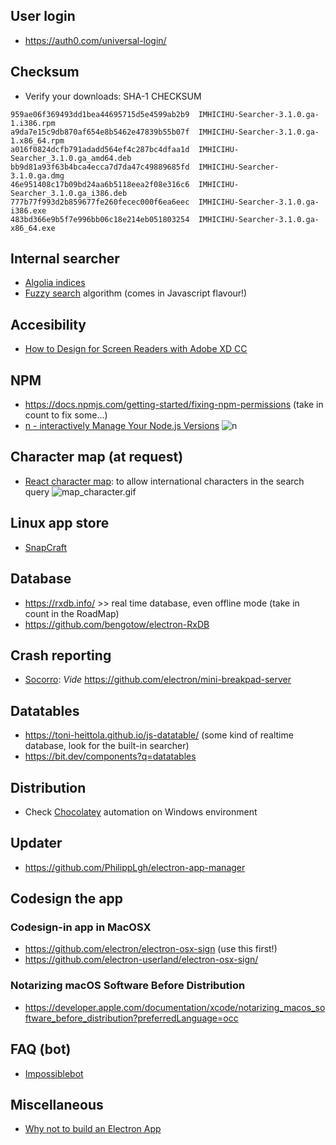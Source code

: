## User login ##
* https://auth0.com/universal-login/
## Checksum
* Verify your downloads: SHA-1 CHECKSUM


```
959ae06f369493dd1bea44695715d5e4599ab2b9  IMHICIHU-Searcher-3.1.0.ga-1.i386.rpm
a9da7e15c9db870af654e8b5462e47839b55b07f  IMHICIHU-Searcher-3.1.0.ga-1.x86_64.rpm
a016f0824dcfb791adadd564ef4c287bc4dfaa1d  IMHICIHU-Searcher_3.1.0.ga_amd64.deb
bb9d81a93f63b4bca4ecca7d7da47c49889685fd  IMHICIHU-Searcher-3.1.0.ga.dmg
46e951408c17b09bd24aa6b5118eea2f08e316c6  IMHICIHU-Searcher_3.1.0.ga_i386.deb
777b77f993d2b859677fe260fecec000f6ea6eec  IMHICIHU-Searcher-3.1.0.ga-i386.exe
483bd366e9b5f7e996bb06c18e214eb051803254  IMHICIHU-Searcher-3.1.0.ga-x86_64.exe
```

## Internal searcher ##
* [Algolia indices](https://github.com/electron/algolia-indices/)
* [Fuzzy search](https://fusejs.io/) algorithm (comes in Javascript flavour!)
## Accesibility
* [How to Design for Screen Readers with Adobe XD CC](https://www.sitepoint.com/how-to-design-for-screen-readers-with-adobe-xd-cc/?utm_source=feedly)
## NPM ##
* https://docs.npmjs.com/getting-started/fixing-npm-permissions   (take in count to fix some...)
* [n - interactively Manage Your Node.js Versions](https://github.com/tj/n)
	![n](https://i.ibb.co/178p1SS/687474703a2f2f6e696d69742e696f2f696d616765732f6e2f6e2e676966.gif)
## Character map (at request)
* [React character map](https://github.com/Dayjo/react-character-map): to allow international characters in the search query
	![map_character.gif](https://i.ibb.co/C0DWtxs/687474703a2f2f632e6461796a6f2e6d652f304932483073304d3073324f2f53637265656e2532305265636f7264696e67253230323031382d30312d3236253230617425323030322e3531253230706d2e676966.gif)
## Linux app store
* [SnapCraft](https://snapcraft.io/)
## Database ##
* https://rxdb.info/ >> real time database, even offline mode (take in count in the RoadMap)
* https://github.com/bengotow/electron-RxDB
## Crash reporting ##
* [Socorro](https://github.com/mozilla/socorro): _Vide_ https://github.com/electron/mini-breakpad-server
## Datatables ##
* https://toni-heittola.github.io/js-datatable/   (some kind of realtime database, look for the built-in searcher)
* https://bit.dev/components?q=datatables
## Distribution ##
* Check [Chocolatey](https://chocolatey.org/docs/create-packages) automation on Windows environment
## Updater ##
* https://github.com/PhilippLgh/electron-app-manager
## Codesign the app
### Codesign-in app in MacOSX ##
* https://github.com/electron/electron-osx-sign (use this first!)
* https://github.com/electron-userland/electron-osx-sign/
### Notarizing macOS Software Before Distribution
* https://developer.apple.com/documentation/xcode/notarizing_macos_software_before_distribution?preferredLanguage=occ
## FAQ (bot)
* [Impossiblebot](https://impossible.bot/)
## Miscellaneous
* [Why not to build an Electron App](https://medium.com/shipmnts/why-not-to-build-an-electron-app-92b2f5a99d33)